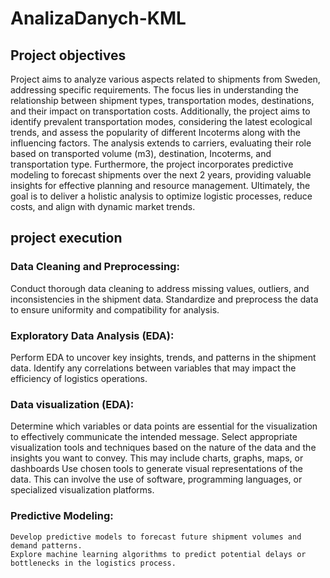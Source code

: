 # AnalizaDanych-KML

## Project objectives
Project aims to analyze various aspects related to shipments from Sweden,  addressing specific requirements. The focus lies in understanding the relationship between shipment types, transportation modes, destinations, and their impact on transportation costs. Additionally, the project aims to identify prevalent transportation modes, considering the latest ecological trends, and assess the popularity of different Incoterms along with the influencing factors. The analysis extends to carriers, evaluating their role based on transported volume (m3), destination, Incoterms, and transportation type. Furthermore, the project incorporates predictive modeling to forecast shipments over the next 2 years, providing valuable insights for effective planning and resource management. Ultimately, the goal is to deliver a holistic analysis to optimize logistic processes, reduce costs, and align with dynamic market trends.

## project execution
### Data Cleaning and Preprocessing:

Conduct thorough data cleaning to address missing values, outliers, and inconsistencies in the shipment data. 
Standardize and preprocess the data to ensure uniformity and compatibility for analysis.
### Exploratory Data Analysis (EDA):

Perform EDA to uncover key insights, trends, and patterns in the shipment data.
Identify any correlations between variables that may impact the efficiency of logistics operations.

### Data visualization (EDA):

Determine which variables or data points are essential for the visualization to effectively communicate the intended message. 
Select appropriate visualization tools and techniques based on the nature of the data and the insights you want to convey. This may include charts, graphs, maps, or dashboards
Use chosen tools to generate visual representations of the data. This can involve the use of software, programming languages, or specialized visualization platforms.

### Predictive Modeling:

    Develop predictive models to forecast future shipment volumes and demand patterns.
    Explore machine learning algorithms to predict potential delays or bottlenecks in the logistics process.








